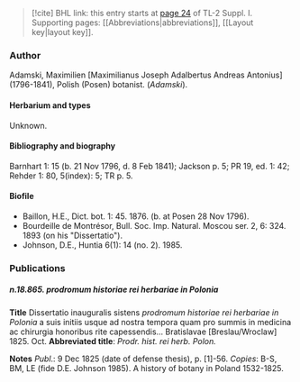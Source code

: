 > [!cite] BHL link: this entry starts at [page 24](https://www.biodiversitylibrary.org/item/103858#page/36/mode/1up) of TL-2 Suppl. I.
> Supporting pages: [[Abbreviations|abbreviations]], [[Layout key|layout key]].

### Author

Adamski, Maximilien \[Maximilianus Joseph Adalbertus Andreas Antonius\] (1796-1841), Polish (Posen) botanist. (*Adamski*).

#### Herbarium and types

Unknown.

#### Bibliography and biography

Barnhart 1: 15 (b. 21 Nov 1796, d. 8 Feb 1841); Jackson p. 5; PR 19, ed. 1: 42; Rehder 1: 80, 5(index): 5; TR p. 5.

#### Biofile

- Baillon, H.E., Dict. bot. 1: 45. 1876. (b. at Posen 28 Nov 1796).
- Bourdeille de Montrésor, Bull. Soc. Imp. Natural. Moscou ser. 2, 6: 324. 1893 (on his "Dissertatio").
- Johnson, D.E., Huntia 6(1): 14 (no. 2). 1985.

### Publications

##### n.18.865. prodromum historiae rei herbariae in Polonia

**Title**
Dissertatio inauguralis sistens *prodromum historiae rei herbariae in Polonia* a suis initiis usque ad nostra tempora quam pro summis in medicina ac chirurgia honoribus rite capessendis... Bratislavae \[Breslau/Wroclaw\] 1825. Oct.
**Abbreviated title**: *Prodr. hist. rei herb. Polon.*

**Notes**
*Publ*.: 9 Dec 1825 (date of defense thesis), p. \[1\]-56. *Copies*: B-S, BM, LE (fide D.E. Johnson 1985). A history of botany in Poland 1532-1825.

